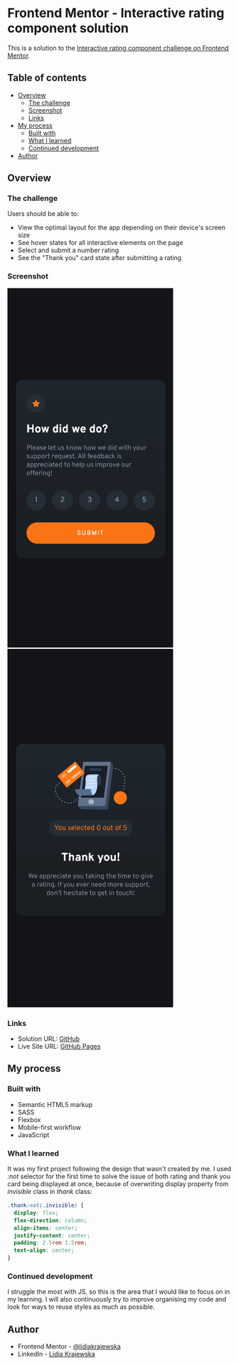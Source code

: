 # Frontend Mentor - Interactive rating component solution

This is a solution to the [Interactive rating component challenge on Frontend Mentor](https://www.frontendmentor.io/challenges/interactive-rating-component-koxpeBUmI).

## Table of contents

- [Overview](#overview)
  - [The challenge](#the-challenge)
  - [Screenshot](#screenshot)
  - [Links](#links)
- [My process](#my-process)
  - [Built with](#built-with)
  - [What I learned](#what-i-learned)
  - [Continued development](#continued-development)
- [Author](#author)

## Overview

### The challenge

Users should be able to:

- View the optimal layout for the app depending on their device's screen size
- See hover states for all interactive elements on the page
- Select and submit a number rating
- See the "Thank you" card state after submitting a rating

### Screenshot

![Rating mobile view](./screenshot-rate.png)
![Thank you mobile view](./screenshot-thank.png)

### Links

- Solution URL: [GitHub](https://github.com/lidiakrajewska/interactive-rating-component)
- Live Site URL: [GitHub Pages](https://lidiakrajewska.github.io/interactive-rating-component/)

## My process

### Built with

- Semantic HTML5 markup
- SASS
- Flexbox
- Mobile-first workflow
- JavaScript

### What I learned

It was my first project following the design that wasn't created by me. I used _:not_ selector for the first time to solve the issue of both rating and thank you card being displayed at once, because of overwriting display property from _invisible_ class in _thank_ class:

```css
.thank:not(.invisible) {
  display: flex;
  flex-direction: column;
  align-items: center;
  justify-content: center;
  padding: 2.5rem 1.5rem;
  text-align: center;
}
```

### Continued development

I struggle the most with JS, so this is the area that I would like to focus on in my learning. I will also continuously try to improve organising my code and look for ways to reuse styles as much as possible.

## Author

- Frontend Mentor - [@lidiakrajewska](https://www.frontendmentor.io/profile/lidiakrajewska)
- LinkedIn - [Lidia Krajewska](https://www.linkedin.com/in/lidia-krajewska-02512a1a7/)
